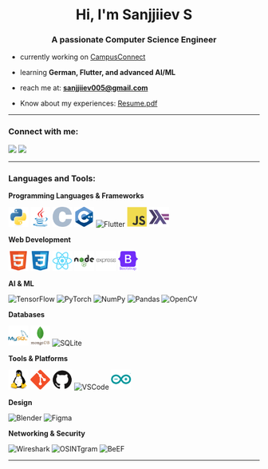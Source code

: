 <h1 align="center">Hi, I'm Sanjjiiev S</h1>
<h3 align="center">A passionate Computer Science Engineer</h3>

- currently working on [CampusConnect](https://github.com/Sivadharaneesh/Campus-Connect)

- learning **German, Flutter, and advanced AI/ML**

- reach me at: **sanjjiiev005@gmail.com**

- Know about my experiences: [Resume.pdf](https://github.com/sanjjiiev/Portfolio_Website/blob/master/public/Resume.pdf)


---

<h3 align="left">Connect with me:</h3>
<p align="left">
<a href="mailto:sanjjiiev005@gmail.com"><img src="https://img.shields.io/badge/Gmail-D14836?style=for-the-badge&logo=gmail&logoColor=white" /></a>
<a href="https://github.com/sanjjiiev"><img src="https://img.shields.io/badge/GitHub-100000?style=for-the-badge&logo=github&logoColor=white" /></a>
</p>

---

<h3 align="left">Languages and Tools:</h3>

**Programming Languages & Frameworks**
<p align="left">
  <img src="https://raw.githubusercontent.com/devicons/devicon/master/icons/python/python-original.svg" width="40" height="40" alt="Python"/>
  <img src="https://raw.githubusercontent.com/devicons/devicon/master/icons/java/java-original.svg" width="40" height="40" alt="Java"/>
  <img src="https://raw.githubusercontent.com/devicons/devicon/master/icons/c/c-original.svg" width="40" height="40" alt="C"/>
  <img src="https://raw.githubusercontent.com/devicons/devicon/master/icons/cplusplus/cplusplus-original.svg" width="40" height="40" alt="C++"/>
  <img src="https://www.vectorlogo.zone/logos/flutterio/flutterio-icon.svg" width="40" height="40" alt="Flutter"/>
  <img src="https://raw.githubusercontent.com/devicons/devicon/master/icons/javascript/javascript-original.svg" width="40" height="40" alt="JavaScript"/>
  <img src="https://raw.githubusercontent.com/devicons/devicon/master/icons/haskell/haskell-original.svg" width="40" height="40" alt="Haskell"/>
</p>

**Web Development**
<p align="left">
  <img src="https://raw.githubusercontent.com/devicons/devicon/master/icons/html5/html5-original.svg" width="40" height="40" alt="HTML"/>
  <img src="https://raw.githubusercontent.com/devicons/devicon/master/icons/css3/css3-original.svg" width="40" height="40" alt="CSS"/>
  <img src="https://raw.githubusercontent.com/devicons/devicon/master/icons/react/react-original.svg" width="40" height="40" alt="React"/>
  <img src="https://raw.githubusercontent.com/devicons/devicon/master/icons/nodejs/nodejs-original-wordmark.svg" width="40" height="40" alt="NodeJS"/>
  <img src="https://raw.githubusercontent.com/devicons/devicon/master/icons/express/express-original-wordmark.svg" width="40" height="40" alt="ExpressJS"/>
  <img src="https://raw.githubusercontent.com/devicons/devicon/master/icons/bootstrap/bootstrap-plain-wordmark.svg" width="40" height="40" alt="Bootstrap"/>
</p>

**AI & ML**
<p align="left">
  <img src="https://www.vectorlogo.zone/logos/tensorflow/tensorflow-icon.svg" width="40" height="40" alt="TensorFlow"/>
  <img src="https://pytorch.org/assets/images/pytorch-logo.png" width="40" height="40" alt="PyTorch"/>
  <img src="https://raw.githubusercontent.com/numpy/numpy/main/branding/logo/primary/numpylogo.svg" width="40" height="40" alt="NumPy"/>
  <img src="https://pandas.pydata.org/static/img/pandas_mark.svg" width="40" height="40" alt="Pandas"/>
  <img src="https://opencv.org/wp-content/uploads/2020/07/OpenCV_logo_no_text.png" width="40" height="40" alt="OpenCV"/>
</p>

**Databases**
<p align="left">
  <img src="https://raw.githubusercontent.com/devicons/devicon/master/icons/mysql/mysql-original-wordmark.svg" width="40" height="40" alt="MySQL"/>
  <img src="https://raw.githubusercontent.com/devicons/devicon/master/icons/mongodb/mongodb-original-wordmark.svg" width="40" height="40" alt="MongoDB"/>
  <img src="https://www.vectorlogo.zone/logos/sqlite/sqlite-icon.svg" width="40" height="40" alt="SQLite"/>
</p>

**Tools & Platforms**
<p align="left">
  <img src="https://raw.githubusercontent.com/devicons/devicon/master/icons/linux/linux-original.svg" width="40" height="40" alt="Linux"/>
  <img src="https://raw.githubusercontent.com/devicons/devicon/master/icons/git/git-original.svg" width="40" height="40" alt="Git"/>
  <img src="https://raw.githubusercontent.com/devicons/devicon/master/icons/github/github-original.svg" width="40" height="40" alt="GitHub"/>
  <img src="https://code.visualstudio.com/assets/images/code-stable.png" width="40" height="40" alt="VSCode"/>
  <img src="https://raw.githubusercontent.com/devicons/devicon/master/icons/arduino/arduino-original.svg" width="40" height="40" alt="Arduino"/>
</p>

**Design**
<p align="left">
  <img src="https://download.blender.org/branding/community/blender_community_badge_white.svg" width="40" height="40" alt="Blender"/>
  <img src="https://upload.wikimedia.org/wikipedia/commons/3/33/Figma-logo.svg" width="40" height="40" alt="Figma"/>
</p>

**Networking & Security**
<p align="left">
  <img src="https://upload.wikimedia.org/wikipedia/commons/0/08/Wireshark_Logo.png" width="40" height="40" alt="Wireshark"/>
  <img src="https://raw.githubusercontent.com/Datalux/OSINTgram/main/img/osintgram.png" width="40" height="40" alt="OSINTgram"/>
  <img src="https://avatars.githubusercontent.com/u/85246860?s=280&v=4" width="40" height="40" alt="BeEF"/>
</p>

---
